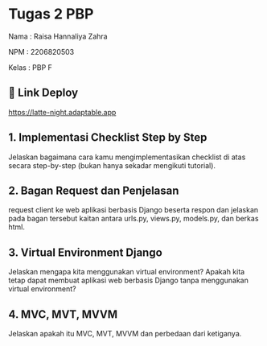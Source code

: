 # Tugas 2 PBP
Nama    : Raisa Hannaliya Zahra

NPM     : 2206820503

Kelas   : PBP F

## 🔗 Link Deploy
https://latte-night.adaptable.app

## 1. Implementasi Checklist Step by Step
Jelaskan bagaimana cara kamu mengimplementasikan checklist di atas secara step-by-step (bukan hanya sekadar mengikuti tutorial).

## 2. Bagan Request dan Penjelasan
request client ke web aplikasi berbasis Django beserta respon dan jelaskan pada bagan tersebut kaitan antara urls.py, views.py, models.py, dan berkas html.

## 3. Virtual Environment Django
Jelaskan mengapa kita menggunakan virtual environment? Apakah kita tetap dapat membuat aplikasi web berbasis Django tanpa menggunakan virtual environment?

## 4. MVC, MVT, MVVM
Jelaskan apakah itu MVC, MVT, MVVM dan perbedaan dari ketiganya.